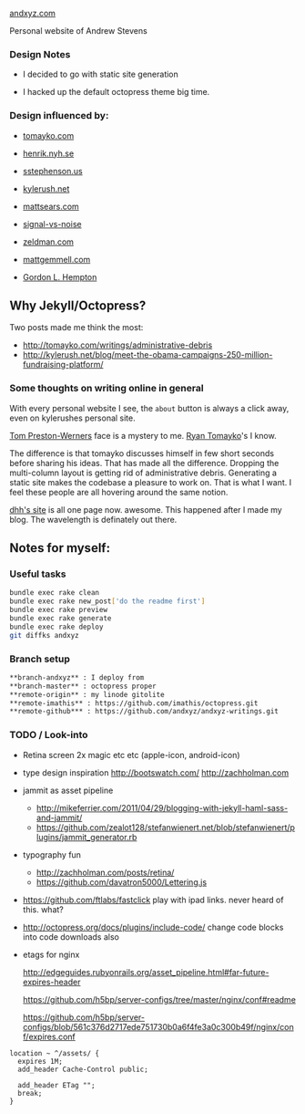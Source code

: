 [andxyz.com](https://andxyz.com/)

Personal website of Andrew Stevens

### Design Notes

  - I decided to go with static site generation

  - I hacked up the default octopress theme big time.

### Design influenced by:

  - [tomayko.com](http://tomayko.com)

  - [henrik.nyh.se](http://henrik.nyh.se)

  - [sstephenson.us](http://sstephenson.us/)

  - [kylerush.net](http://kylerush.net/about-kyle-rush)

  - [mattsears.com](http://mattsears.com/)

  - [signal-vs-noise](http://signalvnoise.com/)

  - [zeldman.com](http://www.zeldman.com/2012/05/18/web-design-manifesto-2012/)

  - [mattgemmell.com](http://mattgemmell.com/)

  - [Gordon L. Hempton](http://codebrief.com/about/)

## Why Jekyll/Octopress?

Two posts made me think the most:

- http://tomayko.com/writings/administrative-debris
- http://kylerush.net/blog/meet-the-obama-campaigns-250-million-fundraising-platform/

### Some thoughts on writing online in general

With every personal website I see, the <code>about</code> button is always a click away, even on kylerushes personal site.

[Tom Preston-Werners](http://tom.preston-werner.com) face is a mystery to me.
[Ryan Tomayko](http://tomayko.com)'s I know.

The difference is that tomayko discusses himself in few short seconds before sharing his ideas. That has made all the difference. Dropping the multi-column layout is getting rid of administrative debris. Generating a static site makes the codebase a pleasure to work on. That is what I want. I feel these people are all hovering around the same notion.

[dhh's site](http://david.heinemeierhansson.com/) is all one page now. awesome. This happened after I made my blog. The wavelength is definately out there.

## Notes for myself:

### Useful tasks

```bash
bundle exec rake clean
bundle exec rake new_post['do the readme first']
bundle exec rake preview
bundle exec rake generate
bundle exec rake deploy
git diffks andxyz
```

### Branch setup

```bash
**branch-andxyz** : I deploy from
**branch-master** : octopress proper
**remote-origin** : my linode gitolite
**remote-imathis** : https://github.com/imathis/octopress.git
**remote-github*** : https://github.com/andxyz/andxyz-writings.git
```

### TODO / Look-into

- Retina screen 2x magic etc etc (apple-icon, android-icon)

- type design inspiration http://bootswatch.com/  http://zachholman.com

- jammit as asset pipeline
  - http://mikeferrier.com/2011/04/29/blogging-with-jekyll-haml-sass-and-jammit/
  - https://github.com/zealot128/stefanwienert.net/blob/stefanwienert/plugins/jammit_generator.rb

- typography fun
  - http://zachholman.com/posts/retina/
  - https://github.com/davatron5000/Lettering.js

- https://github.com/ftlabs/fastclick play with ipad links. never heard of this. what?

- http://octopress.org/docs/plugins/include-code/ change code blocks into code downloads also

- etags for nginx

  http://edgeguides.rubyonrails.org/asset_pipeline.html#far-future-expires-header

  https://github.com/h5bp/server-configs/tree/master/nginx/conf#readme

  https://github.com/h5bp/server-configs/blob/561c376d2717ede751730b0a6f4fe3a0c300b49f/nginx/conf/expires.conf

```nginx
location ~ ^/assets/ {
  expires 1M;
  add_header Cache-Control public;

  add_header ETag "";
  break;
}
```
